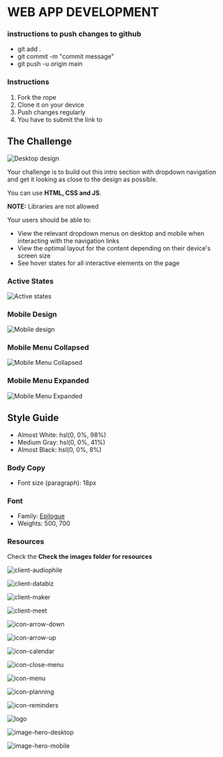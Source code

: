 # WEB APP DEVELOPMENT

### instructions to push changes to github

- git add .
- git commit -m "commit message"
- git push -u origin main

### Instructions

<ol>
<li>Fork the rope</li>
<li>Clone it on your device</li>
<li>Push changes regularly</li>
<li>You have to submit the link to</li>
</ol>

## The Challenge

![Desktop design](./design/desktop-design.jpg)

Your challenge is to build out this intro section with dropdown navigation and get it looking as close to the design as possible.

You can use **HTML, CSS and JS**.

**NOTE:** Libraries are not allowed

Your users should be able to:

-   View the relevant dropdown menus on desktop and mobile when interacting with the navigation links
-   View the optimal layout for the content depending on their device's screen size
-   See hover states for all interactive elements on the page

### Active States

![Active states](./design/active-states.jpg)

### Mobile Design

![Mobile design](./design/mobile-design.jpg)

### Mobile Menu Collapsed

![Mobile Menu Collapsed](./design/mobile-menu-collapsed.jpg)

### Mobile Menu Expanded

![Mobile Menu Expanded](./design/mobile-menu-expanded.jpg)

## Style Guide

-   Almost White: hsl(0, 0%, 98%)
-   Medium Gray: hsl(0, 0%, 41%)
-   Almost Black: hsl(0, 0%, 8%)

### Body Copy

-   Font size (paragraph): 18px

### Font

-   Family: [Epilogue](https://fonts.google.com/specimen/Epilogue)
-   Weights: 500, 700

### Resources

Check the **Check the images folder for resources**

![client-audiophile](/images/client-audiophile.svg)

![client-databiz](/images/client-databiz.svg)

![client-maker](/images/client-maker.svg)

![client-meet](/images/client-meet.svg)

![icon-arrow-down](/images/icon-arrow-down.svg)

![icon-arrow-up](/images/icon-arrow-up.svg)

![icon-calendar](/images/icon-calendar.svg)

![icon-close-menu](/images/icon-close-menu.svg)

![icon-menu](/images/icon-menu.svg)

![icon-planning](/images/icon-planning.svg)

![icon-reminders](/images/icon-reminders.svg)

![logo](/images/logo.svg)

![image-hero-desktop](/images/image-hero-desktop.png)

![image-hero-mobile](/images/image-hero-mobile.png)
